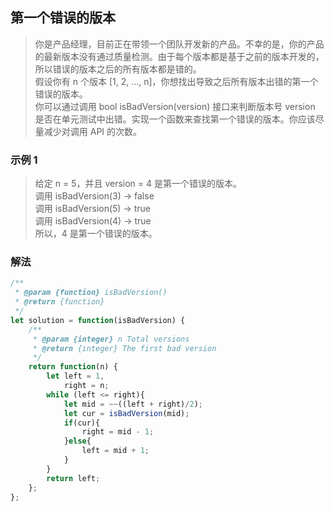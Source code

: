 
## 第一个错误的版本
> 你是产品经理，目前正在带领一个团队开发新的产品。不幸的是，你的产品的最新版本没有通过质量检测。由于每个版本都是基于之前的版本开发的，所以错误的版本之后的所有版本都是错的。     
> 假设你有 n 个版本 [1, 2, ..., n]，你想找出导致之后所有版本出错的第一个错误的版本。        
> 你可以通过调用 bool isBadVersion(version) 接口来判断版本号 version 是否在单元测试中出错。实现一个函数来查找第一个错误的版本。你应该尽量减少对调用 API 的次数。      

### 示例 1
> 给定 n = 5，并且 version = 4 是第一个错误的版本。        
> 调用 isBadVersion(3) -> false       
> 调用 isBadVersion(5) -> true        
> 调用 isBadVersion(4) -> true        
> 所以，4 是第一个错误的版本。         

### 解法
```javascript 1.8
/**
 * @param {function} isBadVersion()
 * @return {function}
 */
let solution = function(isBadVersion) {
    /**
     * @param {integer} n Total versions
     * @return {integer} The first bad version
     */
    return function(n) {
        let left = 1,
            right = n;
        while (left <= right){
            let mid = ~~((left + right)/2);
            let cur = isBadVersion(mid);
            if(cur){
                right = mid - 1;
            }else{
                left = mid + 1;
            }
        }
        return left;
    };
};
```